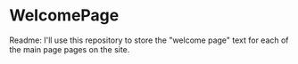 # WelcomePage
Readme: I'll use this repository to store the "welcome page" text for each of the main page pages on the site. 
